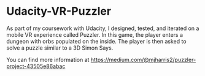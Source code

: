 # Udacity-VR-Puzzler
As part of my coursework with Udacity, I designed, tested, and iterated on a mobile VR experience called Puzzler. In this game, the player enters a dungeon with orbs populated on the inside. The player is then asked to solve a puzzle similar to a 3D Simon Says.

You can find more information at https://medium.com/@mjharris2/puzzler-project-43505e86abac

